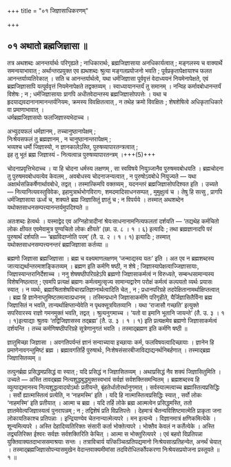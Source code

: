 +++
title = "०१ जिज्ञासाधिकरणम्"

+++

## ०१ अथातो ब्रह्मजिज्ञासा ॥

तत्र अथशब्दः आनन्तर्यार्थः परिगृह्यते ; नाधिकारार्थः, ब्रह्मजिज्ञासाया अनधिकार्यत्वात् ; मङ्गलस्य च वाक्यार्थे समन्वयाभावात् ; अर्थान्तरप्रयुक्त एव ह्यथशब्दः श्रुत्या मङ्गलप्रयोजनो भवति ; पूर्वप्रकृतापेक्षायाश्च फलत आनन्तर्याव्यतिरेकात् । सति च आनन्तर्यार्थत्वे, यथा धर्मजिज्ञासा पूर्ववृत्तं वेदाध्ययनं नियमेनापेक्षते, एवं ब्रह्मजिज्ञासापि यत्पूर्ववृत्तं नियमेनापेक्षते तद्वक्तव्यम् । स्वाध्यायानन्तर्यं तु समानम् । नन्विह कर्मावबोधानन्तर्यं विशेषः ; न ; धर्मजिज्ञासायाः प्रागपि अधीतवेदान्तस्य ब्रह्मजिज्ञासोपपत्तेः । यथा च हृदयाद्यवदानानामानन्तर्यनियमः, क्रमस्य विवक्षितत्वात् , न तथेह क्रमो विवक्षितः ; शेषशेषित्वे अधिकृताधिकारे वा प्रमाणाभावात् ।  
धर्मब्रह्मजिज्ञासयोः फलजिज्ञास्यभेदाच्च ।  

अभ्युदयफलं धर्मज्ञानम् , तच्चानुष्ठानापेक्षम् ;  
निःश्रेयसफलं तु ब्रह्मज्ञानम् , न चानुष्ठानान्तरापेक्षम् ;  
भव्यश्च धर्मो जिज्ञास्यो, न ज्ञानकालेऽस्ति, पुरुषव्यापारतन्त्रत्वात् ;  
इह तु भूतं ब्रह्म जिज्ञास्यं - नित्यत्वान्न पुरुषव्यापारतन्त्रम् ।+++(5)+++ 

चोदनाप्रवृत्तिभेदाच्च । या हि चोदना धर्मस्य लक्षणम् , सा स्वविषये नियुञ्जानैव पुरुषमवबोधयति । ब्रह्मचोदना तु पुरुषमवबोधयत्येव केवलम् , अवबोधस्य चोदनाजन्यत्वात् , न पुरुषोऽवबोधे नियुज्यते — यथा अक्षार्थसन्निकर्षेणार्थावबोधे, तद्वत् । तस्मात्किमपि वक्तव्यम् , यदनन्तरं ब्रह्मजिज्ञासोपदिश्यत इति । उच्यते — नित्यानित्यवस्तुविवेकः, इहामुत्रार्थभोगविरागः, शमदमादिसाधनसम्पत् , मुमुक्षुत्वं च । तेषु हि सत्सु , प्रागपि धर्मजिज्ञासाया ऊर्ध्वं च, शक्यते ब्रह्म जिज्ञासितुं ज्ञातुं च ; न विपर्यये । तस्मात् अथशब्देन यथोक्तसाधनसम्पत्त्यानन्तर्यमुपदिश्यते ॥

अतःशब्दः हेत्वर्थः । यस्माद्वेद एव अग्निहोत्रादीनां श्रेयःसाधनानामनित्यफलतां दर्शयति — ‘तद्यथेह कर्मचितो लोकः क्षीयत एवमेवामुत्र पुण्यचितो लोकः क्षीयते’ (छा. उ. ८ । १ । ६) इत्यादिः ; तथा ब्रह्मज्ञानादपि परं पुरुषार्थं दर्शयति — ‘ब्रह्मविदाप्नोति परम्’ (तै. उ. २ । १ । १) इत्यादिः ; तस्मात् यथोक्तसाधनसम्पत्त्यनन्तरं ब्रह्मजिज्ञासा कर्तव्या ॥

ब्रह्मणो जिज्ञासा ब्रह्मजिज्ञासा । ब्रह्म च वक्ष्यमाणलक्षणम् ‘जन्माद्यस्य यतः’ इति । अत एव न ब्रह्मशब्दस्य जात्याद्यर्थान्तरमाशङ्कितव्यम् । ब्रह्मण इति कर्मणि षष्ठी, न शेषे ; जिज्ञास्यापेक्षत्वाज्जिज्ञासायाः, जिज्ञास्यान्तरानिर्देशाच्च । ननु शेषषष्ठीपरिग्रहेऽपि ब्रह्मणो जिज्ञासाकर्मत्वं न विरुध्यते, सम्बन्धसामान्यस्य विशेषनिष्ठत्वात् ; एवमपि प्रत्यक्षं ब्रह्मणः कर्मत्वमुत्सृज्य सामान्यद्वारेण परोक्षं कर्मत्वं कल्पयतो व्यर्थः प्रयासः स्यात् । न व्यर्थः, ब्रह्माश्रिताशेषविचारप्रतिज्ञानार्थत्वादिति चेत् , न ; प्रधानपरिग्रहे तदपेक्षितानामर्थाक्षिप्तत्वात् । ब्रह्म हि ज्ञानेनाप्तुमिष्टतमत्वात्प्रधानम् । तस्मिन्प्रधाने जिज्ञासाकर्मणि परिगृहीते, यैर्जिज्ञासितैर्विना ब्रह्म जिज्ञासितं न भवति, तान्यर्थाक्षिप्तान्येवेति न पृथक्सूत्रयितव्यानि । यथा ‘राजासौ गच्छति’ इत्युक्ते सपरिवारस्य राज्ञो गमनमुक्तं भवति, तद्वत् । श्रुत्यनुगमाच्च । ‘यतो वा इमानि भूतानि जायन्ते’ (तै. उ. ३ । १ । १)इत्याद्याः श्रुतयः ‘तद्विजिज्ञासस्व तद्ब्रह्म’ (तै. उ. ३ । १ । १) इति प्रत्यक्षमेव ब्रह्मणो जिज्ञासाकर्मत्वं दर्शयन्ति । तच्च कर्मणिषष्ठीपरिग्रहे सूत्रेणानुगतं भवति । तस्माद्ब्रह्मण इति कर्मणि षष्ठी ॥

ज्ञातुमिच्छा जिज्ञासा । अवगतिपर्यन्तं ज्ञानं सन्वाच्याया इच्छायाः कर्म, फलविषयत्वादिच्छायाः । ज्ञानेन हि प्रमाणेनावगन्तुमिष्टं ब्रह्म । ब्रह्मावगतिर्हि पुरुषार्थः, निःशेषसंसारबीजाविद्याद्यनर्थनिबर्हणात् । तस्माद्ब्रह्म जिज्ञासितव्यम् ॥

तत्पुनर्ब्रह्म प्रसिद्धमप्रसिद्धं वा स्यात् ; यदि प्रसिद्धं न जिज्ञासितव्यम् । अथाप्रसिद्धं नैव शक्यं जिज्ञासितुमिति । उच्यते — अस्ति तावद्ब्रह्म नित्यशुद्धबुद्धमुक्तस्वभावं सर्वज्ञं सर्वशक्तिसमन्वितम् । ब्रह्मशब्दस्य हि व्युत्पाद्यमानस्य नित्यशुद्धत्वादयोऽर्थाः प्रतीयन्ते, बृंहतेर्धातोरर्थानुगमात् । सर्वस्यात्मत्वाच्च ब्रह्मास्तित्वप्रसिद्धिः । सर्वो ह्यात्मास्तित्वं प्रत्येति, न ‘नाहमस्मि’ इति । यदि हि नात्मास्तित्वप्रसिद्धिः स्यात् , सर्वो लोकः ‘नाहमस्मि’ इति प्रतीयात् । आत्मा च ब्रह्म । यदि तर्हि लोके ब्रह्म आत्मत्वेन प्रसिद्धमस्ति, ततो ज्ञातमेवेत्यजिज्ञास्यत्वं पुनरापन्नम् ; न ; तद्विशेषं प्रति विप्रतिपत्तेः । देहमात्रं चैतन्यविशिष्टमात्मेति प्राकृता जना लोकायतिकाश्च प्रतिपन्नाः । इन्द्रियाण्येव चेतनान्यात्मेत्यपरे । मन इत्यन्ये । विज्ञानमात्रं क्षणिकमित्येके । शून्यमित्यपरे । अस्ति देहादिव्यतिरिक्तः संसारी कर्ता भोक्तेत्यपरे । भोक्तैव केवलं न कर्तेत्येके । अस्ति तद्व्यतिरिक्त ईश्वरः सर्वज्ञः सर्वशक्तिरिति केचित् । आत्मा स भोक्तुरित्यपरे । एवं बहवो विप्रतिपन्ना युक्तिवाक्यतदाभाससमाश्रयाः सन्तः । तत्राविचार्य यत्किञ्चित्प्रतिपद्यमानो निःश्रेयसात्प्रतिहन्येत, अनर्थं चेयात् । तस्माद्ब्रह्मजिज्ञासोपन्यासमुखेन वेदान्तवाक्यमीमांसा तदविरोधितर्कोपकरणा निःश्रेयसप्रयोजना प्रस्तूयते ॥ १ ॥
